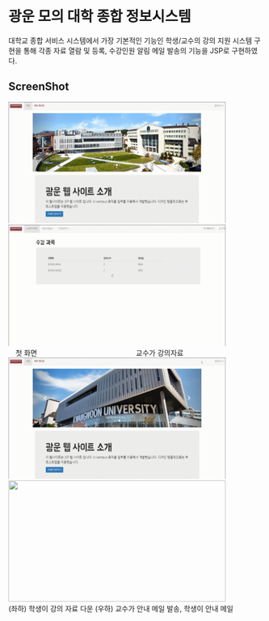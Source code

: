 # 광운 모의 대학 종합 정보시스템 
대학교 종합 서비스 시스템에서 가장 기본적인 기능인 학생/교수의 강의 지원 시스템 구현을 통해 각종 자료 열람 및 등록, 수강인원 알림 메일 발송의 기능을 JSP로 구현하였다.

ScreenShot
----------------
<div>
  <img src="./readme_images/1.UI.gif" width= "430" height="240"> 
  <img src="./readme_images/2.강의자료등록.gif" width= "430" height="240">
 </div>
&emsp;첫 화면&emsp;&emsp;&emsp;&emsp;&emsp;&emsp;&emsp;&emsp;&emsp;&emsp;&emsp;&emsp;&emsp;&emsp;교수가 강의자료 
</div>
<div>  
  <img src="./readme_images/3.강의자료다운.gif" width= "430" height="240"> 
  <img src="./readme_images/4.안내메일.gif" width= "430" height="240">
</div>
(좌하) 학생이 강의 자료 다운 (우하) 교수가 안내 메일 발송, 학생이 안내 메일  
